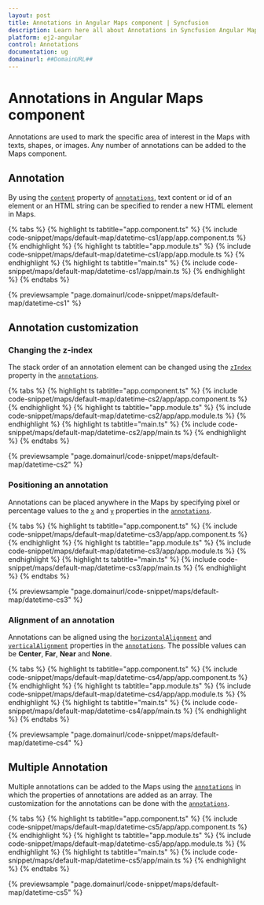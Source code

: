 ```yaml
---
layout: post
title: Annotations in Angular Maps component | Syncfusion
description: Learn here all about Annotations in Syncfusion Angular Maps component of Syncfusion Essential JS 2 and more.
platform: ej2-angular
control: Annotations 
documentation: ug
domainurl: ##DomainURL##
---
```


# Annotations in Angular Maps component

<!-- markdownlint-disable MD013 -->

Annotations are used to mark the specific area of interest in the Maps with texts, shapes, or images. Any number of annotations can be added to the Maps component.

## Annotation

By using the [`content`](https://ej2.syncfusion.com/angular/documentation/api/maps/annotationModel/#content) property of [`annotations`](https://ej2.syncfusion.com/angular/documentation/api/maps/annotationModel), text content or id of an element or an HTML string can be specified to render a new HTML element in Maps.

{% tabs %}
{% highlight ts tabtitle="app.component.ts" %}
{% include code-snippet/maps/default-map/datetime-cs1/app/app.component.ts %}
{% endhighlight %}
{% highlight ts tabtitle="app.module.ts" %}
{% include code-snippet/maps/default-map/datetime-cs1/app/app.module.ts %}
{% endhighlight %}
{% highlight ts tabtitle="main.ts" %}
{% include code-snippet/maps/default-map/datetime-cs1/app/main.ts %}
{% endhighlight %}
{% endtabs %}
  
{% previewsample "page.domainurl/code-snippet/maps/default-map/datetime-cs1" %}

## Annotation customization

### Changing the z-index

The stack order of an annotation element can be changed using the [`zIndex`](https://ej2.syncfusion.com/angular/documentation/api/maps/annotationModel/#zindex) property in the [`annotations`](https://ej2.syncfusion.com/angular/documentation/api/maps/annotationModel).

{% tabs %}
{% highlight ts tabtitle="app.component.ts" %}
{% include code-snippet/maps/default-map/datetime-cs2/app/app.component.ts %}
{% endhighlight %}
{% highlight ts tabtitle="app.module.ts" %}
{% include code-snippet/maps/default-map/datetime-cs2/app/app.module.ts %}
{% endhighlight %}
{% highlight ts tabtitle="main.ts" %}
{% include code-snippet/maps/default-map/datetime-cs2/app/main.ts %}
{% endhighlight %}
{% endtabs %}
  
{% previewsample "page.domainurl/code-snippet/maps/default-map/datetime-cs2" %}

### Positioning an annotation

Annotations can be placed anywhere in the Maps by specifying pixel or percentage values to the [`x`](https://ej2.syncfusion.com/angular/documentation/api/maps/annotationModel/#x) and [`y`](https://ej2.syncfusion.com/angular/documentation/api/maps/annotationModel/#y) properties in the [`annotations`](https://ej2.syncfusion.com/angular/documentation/api/maps/annotationModel).

{% tabs %}
{% highlight ts tabtitle="app.component.ts" %}
{% include code-snippet/maps/default-map/datetime-cs3/app/app.component.ts %}
{% endhighlight %}
{% highlight ts tabtitle="app.module.ts" %}
{% include code-snippet/maps/default-map/datetime-cs3/app/app.module.ts %}
{% endhighlight %}
{% highlight ts tabtitle="main.ts" %}
{% include code-snippet/maps/default-map/datetime-cs3/app/main.ts %}
{% endhighlight %}
{% endtabs %}
  
{% previewsample "page.domainurl/code-snippet/maps/default-map/datetime-cs3" %}

### Alignment of an annotation

Annotations can be aligned using the [`horizontalAlignment`](https://ej2.syncfusion.com/angular/documentation/api/maps/annotationModel/#horizontalalignment) and [`verticalAlignment`](https://ej2.syncfusion.com/angular/documentation/api/maps/annotationModel/#verticalalignment) properties in the [`annotations`](https://ej2.syncfusion.com/angular/documentation/api/maps/annotationModel). The possible values can be **Center**, **Far**, **Near** and **None**.

{% tabs %}
{% highlight ts tabtitle="app.component.ts" %}
{% include code-snippet/maps/default-map/datetime-cs4/app/app.component.ts %}
{% endhighlight %}
{% highlight ts tabtitle="app.module.ts" %}
{% include code-snippet/maps/default-map/datetime-cs4/app/app.module.ts %}
{% endhighlight %}
{% highlight ts tabtitle="main.ts" %}
{% include code-snippet/maps/default-map/datetime-cs4/app/main.ts %}
{% endhighlight %}
{% endtabs %}
  
{% previewsample "page.domainurl/code-snippet/maps/default-map/datetime-cs4" %}

## Multiple Annotation

Multiple annotations can be added to the Maps using the [`annotations`](https://ej2.syncfusion.com/angular/documentation/api/maps/annotationModel) in which the properties of annotations are added as an array. The customization for the annotations can be done with the [`annotations`](https://ej2.syncfusion.com/angular/documentation/api/maps/annotationModel).

{% tabs %}
{% highlight ts tabtitle="app.component.ts" %}
{% include code-snippet/maps/default-map/datetime-cs5/app/app.component.ts %}
{% endhighlight %}
{% highlight ts tabtitle="app.module.ts" %}
{% include code-snippet/maps/default-map/datetime-cs5/app/app.module.ts %}
{% endhighlight %}
{% highlight ts tabtitle="main.ts" %}
{% include code-snippet/maps/default-map/datetime-cs5/app/main.ts %}
{% endhighlight %}
{% endtabs %}
  
{% previewsample "page.domainurl/code-snippet/maps/default-map/datetime-cs5" %}